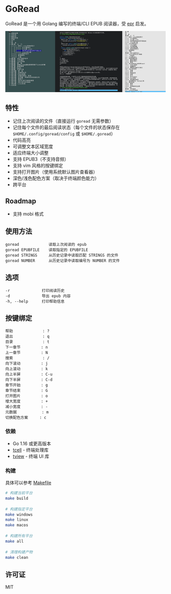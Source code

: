 # GoRead

GoRead 是一个用 Golang 编写的终端/CLI EPUB 阅读器，受 [epr](https://github.com/wustho/epr) 启发。

![GoRead](./showcase.png)

## 特性

- 记住上次阅读的文件（直接运行 `goread` 无需参数）
- 记住每个文件的最后阅读状态（每个文件的状态保存在 `$HOME/.config/goread/config` 或 `$HOME/.goread`）
- 代码高亮
- 可调整文本区域宽度
- 适应终端大小调整
- 支持 EPUB3（不支持音频）
- 支持 vim 风格的按键绑定
- 支持打开图片（使用系统默认图片查看器）
- 深色/浅色配色方案（取决于终端颜色能力）
- 跨平台

## Roadmap
- 支持 mobi 格式

## 使用方法

```
goread             读取上次阅读的 epub
goread EPUBFILE    读取指定的 EPUBFILE
goread STRINGS     从历史记录中读取匹配 STRINGS 的文件
goread NUMBER      从历史记录中读取编号为 NUMBER 的文件
```

## 选项

```
-r              打印阅读历史
-d              导出 epub 内容
-h, --help      打印帮助信息
```

## 按键绑定

```
帮助             : ?
退出             : q
目录             : t
下一章节         : n
上一章节         : N
搜索             : /
向下滚动         : j
向上滚动         : k
向上半屏         : C-u
向下半屏         : C-d
章节开始         : g
章节结束         : G
打开图片         : o
增大宽度         : +
减小宽度         : -
元数据           : m
切换配色方案     : c
```

### 依赖

- Go 1.16 或更高版本
- [tcell](https://github.com/gdamore/tcell) - 终端处理库
- [tview](https://github.com/rivo/tview) - 终端 UI 库

### 构建

具体可以参考 [Makefile](./Makefile)
```bash
# 构建当前平台
make build

# 构建指定平台
make windows
make linux
make macos

# 构建所有平台
make all

# 清理构建产物
make clean
```

## 许可证

MIT

